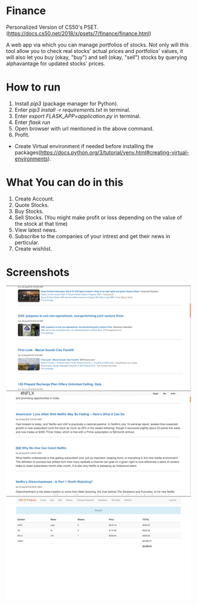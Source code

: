 # Finance
Personalized Version of CS50's PSET. (<https://docs.cs50.net/2018/x/psets/7/finance/finance.html>)

A web app via which you can manage portfolios of stocks. Not only will this tool allow you to check real stocks' actual prices and portfolios' values, it will also let you buy (okay, "buy") and sell (okay, "sell") stocks by querying alphavantage for updated stocks' prices.

# How to run

1. Install *pip3* (package manager for Python).
2. Enter *pip3 install -r requirements.txt* in terminal.
3. Enter *export FLASK_APP=application.py* in terminal. 
4. Enter *flask run* 
5. Open browser with url mentioned in the above command.
6. Profit.

- Create Virtual environment if needed before installing the packages(<https://docs.python.org/3/tutorial/venv.html#creating-virtual-environments>).

# What You can do in this

1. Create Account.
2. Quote Stocks.
3. Buy Stocks.
4. Sell Stocks. (You might make profit or loss depending on the value of the stock at that time)
5. View latest news.
6. Subscribe to the companies of your intrest and get their news in perticular.
7. Create wishlist.

# Screenshots
![sample shot](/screenshots/finance1.png?raw=true)
![sample shot](/screenshots/finance2.png?raw=true)
![sample shot](/screenshots/finance3.png?raw=true)
